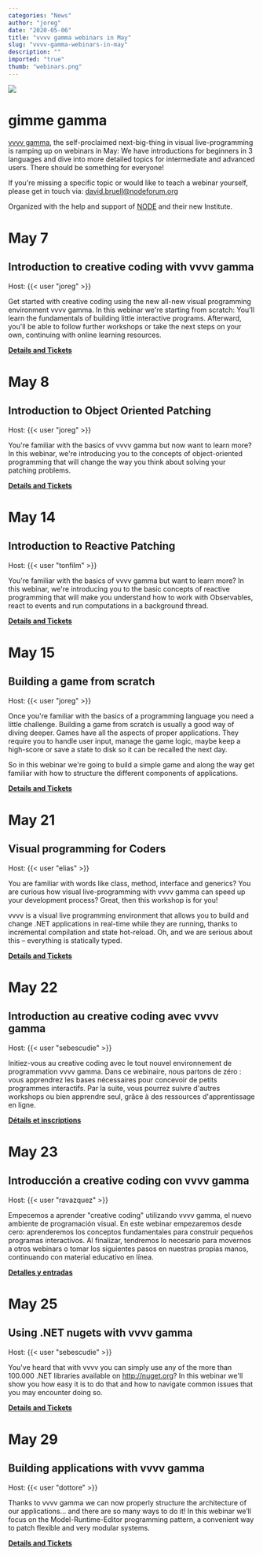 ```yaml
---
categories: "News"
author: "joreg"
date: "2020-05-06"
title: "vvvv gamma webinars in May"
slug: "vvvv-gamma-webinars-in-may"
description: ""
imported: "true"
thumb: "webinars.png"
---
```



![](webinars.png)

<!--{SPLIT()}-->
# gimme gamma
[vvvv gamma](http://visualprogramming.net), the self-proclaimed next-big-thing in visual live-programming is ramping up on webinars in May: We have introductions for beginners in 3 languages and dive into more detailed topics for intermediate and advanced users. There should be something for everyone! 

If you're missing a specific topic or would like to teach a webinar yourself, please get in touch via: david.bruell@nodeforum.org 

Organized with the help and support of [NODE](http://nodeforum.org) and their new Institute.
<!--~~~-->
#  May 7
##  Introduction to creative coding with vvvv gamma
Host: {{< user "joreg" >}}

Get started with creative coding using the new all-new visual programming environment vvvv gamma. In this webinar we're starting from scratch: You'll learn the fundamentals of building little interactive programs. Afterward, you'll be able to follow further workshops or take the next steps on your own, continuing with online learning resources. 

**[Details and Tickets](https://nodeforum.org/announcements/introduction-to-creative-coding-with-vvvv-gamma/)**

<!--{SPLIT}-->

<!--{SPLIT()}-->
#  May 8
## Introduction to Object Oriented Patching
Host: {{< user "joreg" >}}

You're familiar with the basics of vvvv gamma but now want to learn more? In this webinar, we're introducing you to the concepts of object-oriented programming that will change the way you think about solving your patching problems. 

**[Details and Tickets](https://nodeforum.org/announcements/introduction-to-object-oriented-patching-2/)**
<!--~~~-->
#  May 14
##  Introduction to Reactive Patching 
Host: {{< user "tonfilm" >}}

You're familiar with the basics of vvvv gamma but want to learn more? In this webinar, we're introducing you to the basic concepts of reactive programming that will make you understand how to work with Observables, react to events and run computations in a background thread.

**[Details and Tickets](https://nodeforum.org/announcements/introduction-to-reactive-patching-with-vvvv-gamma/)**
<!--{SPLIT}-->

<!--{SPLIT()}-->
#  May 15
## Building a game from scratch
Host: {{< user "joreg" >}}

Once you're familiar with the basics of a programming language you need a little challenge. Building a game from scratch is usually a good way of diving deeper. Games have all the aspects of proper applications. They require you to handle user input, manage the game logic, maybe keep a high-score or save a state to disk so it can be recalled the next day. 

So in this webinar we're going to build a simple game and along the way get familiar with how to structure the different components of applications. 

**[Details and Tickets](https://nodeforum.org/announcements/building-a-game-from-scratch-with-vvvv-gamma/)**
<!--~~~-->
#  May 21
##  Visual programming for Coders
Host: {{< user "elias" >}}

You are familiar with words like class, method, interface and generics? You are curious how visual live-programming with vvvv gamma can speed up your development process? Great, then this workshop is for you!

vvvv is a visual live programming environment that allows you to build and change .NET applications in real-time while they are running, thanks to incremental compilation and state hot-reload. Oh, and we are serious about this – everything is statically typed.

**[Details and Tickets](https://nodeforum.org/announcements/visual-programming-for-coders/)**
<!--{SPLIT}-->

<!--{SPLIT()}-->
#  May 22
## Introduction au creative coding avec vvvv gamma
Host: {{< user "sebescudie" >}}

Initiez-vous au creative coding avec le tout nouvel environnement de programmation vvvv gamma. Dans ce webinaire, nous partons de zéro : vous apprendrez les bases nécessaires pour concevoir de petits programmes interactifs. Par la suite, vous pourrez suivre d'autres workshops ou bien apprendre seul, grâce à des ressources d'apprentissage en ligne.

**[Détails et inscriptions](https://nodeforum.org/announcements/introduction-au-creative-coding-avec-vvvv-gamma/)**
<!--~~~-->
#  May 23
##  Introducción a creative coding con vvvv gamma
Host: {{< user "ravazquez" >}}

Empecemos a aprender "creative coding" utilizando vvvv gamma, el nuevo ambiente de programación visual. En este webinar empezaremos desde cero: aprenderemos los conceptos fundamentales para construir pequeños programas interactivos. Al finalizar, tendremos lo necesario para movernos a otros webinars o tomar los siguientes pasos en nuestras propias manos, continuando con material educativo en línea.

**[Detalles y entradas](https://nodeforum.org/announcements/introduccion-a-creative-coding-con-vvvv-gamma-spanish/)**
<!--{SPLIT}-->

<!--{SPLIT()}-->
#  May 25
## Using .NET nugets with vvvv gamma
Host: {{< user "sebescudie" >}}

You've heard that with vvvv you can simply use any of the more than 100.000 .NET libraries available on http://nuget.org? In this webinar we'll show you how easy it is to do that and how to navigate common issues that you may encounter doing so.

**[Details and Tickets](https://nodeforum.org/announcements/using-net-nugets-with-vvvv-gamma/)**
<!--~~~-->
#  May 29
## Building applications with vvvv gamma
Host: {{< user "dottore" >}}

Thanks to vvvv gamma we can now properly structure the architecture of our applications… and there are so many ways to do it!
In this webinar we’ll focus on the Model-Runtime-Editor programming pattern, a convenient way to patch flexible and very modular systems. 

**[Details and Tickets](https://nodeforum.org/announcements/building-applications-with-vvvv-gamma/)**
<!--{SPLIT}-->